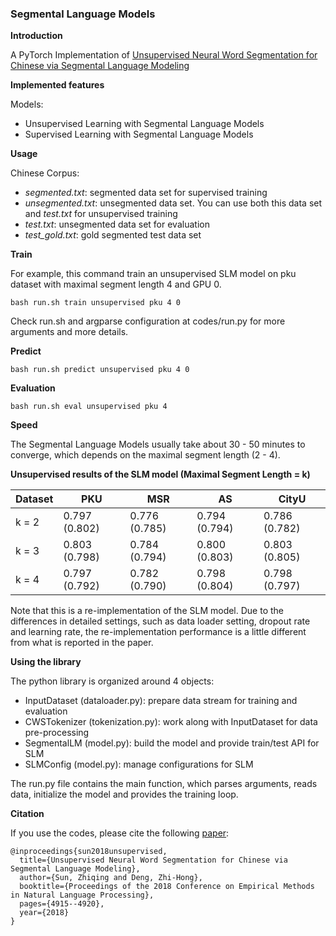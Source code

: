 ### Segmental Language Models

**Introduction**

A PyTorch Implementation of [Unsupervised Neural Word Segmentation for Chinese via Segmental Language Modeling](https://aclweb.org/anthology/D18-1531)

**Implemented features**

Models:

- Unsupervised Learning with Segmental Language Models
- Supervised Learning with Segmental Language Models

**Usage**

Chinese Corpus:

- *segmented.txt*: segmented data set for supervised training
- *unsegmented.txt*: unsegmented data set. You can use both this data set and *test.txt* for unsupervised training
- *test.txt*: unsegmented data set for evaluation
- *test_gold.txt*: gold segmented test data set

**Train**

For example, this command train an unsupervised SLM model on pku dataset with maximal segment length 4 and GPU 0.

```shell
bash run.sh train unsupervised pku 4 0
```

Check run.sh and argparse configuration at codes/run.py for more arguments and more details.

**Predict**

```shell
bash run.sh predict unsupervised pku 4 0
```

**Evaluation**

```shell
bash run.sh eval unsupervised pku 4
```

**Speed**

The Segmental Language Models usually take about 30 - 50 minutes to converge, which depends on the maximal segment length (2 - 4).

**Unsupervised results of the SLM model (Maximal Segment Length = k)**

| Dataset | PKU           | MSR           | AS            | CityU         |
| ------- | ------------- | ------------- | ------------- | ------------- |
| k = 2   | 0.797 (0.802) | 0.776 (0.785) | 0.794 (0.794) | 0.786 (0.782) |
| k = 3   | 0.803 (0.798) | 0.784 (0.794) | 0.800 (0.803) | 0.803 (0.805) |
| k = 4   | 0.797 (0.792) | 0.782 (0.790) | 0.798 (0.804) | 0.798 (0.797) |

Note that this is a re-implementation of the SLM model. Due to the differences in detailed settings, such as data loader setting, dropout rate and learning rate, the re-implementation performance is a little different from what is reported in the paper.

**Using the library**

The python library is organized around 4 objects:

- InputDataset (dataloader.py): prepare data stream for training and evaluation
- CWSTokenizer (tokenization.py): work along with InputDataset for data pre-processing
- SegmentalLM (model.py): build the model and provide train/test API for SLM
- SLMConfig (model.py): manage configurations for SLM

The run.py file contains the main function, which parses arguments, reads data, initialize the model and provides the training loop.

**Citation**

If you use the codes, please cite the following [paper](https://aclweb.org/anthology/D18-1531):

```
@inproceedings{sun2018unsupervised,
  title={Unsupervised Neural Word Segmentation for Chinese via Segmental Language Modeling},
  author={Sun, Zhiqing and Deng, Zhi-Hong},
  booktitle={Proceedings of the 2018 Conference on Empirical Methods in Natural Language Processing},
  pages={4915--4920},
  year={2018}
}
```